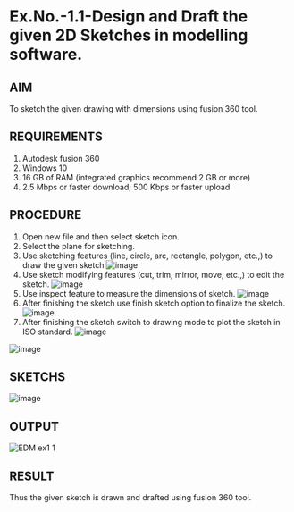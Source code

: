# Ex.No.-1.1-Design and Draft the given 2D Sketches in modelling software.
## AIM
To sketch the given drawing with dimensions using fusion 360 tool.
## REQUIREMENTS
  1. Autodesk fusion 360
  2. Windows 10
  3. 16 GB of RAM (integrated graphics recommend 2 GB or more)
  4. 2.5 Mbps or faster download; 500 Kbps or faster upload   
## PROCEDURE
1.	Open new file and then select sketch icon.
2.	Select the plane for sketching. 
3.	Use sketching features (line, circle, arc, rectangle, polygon, etc.,) to draw the given sketch
![image](https://user-images.githubusercontent.com/113594316/198206497-ca83d495-119b-45cd-b43d-8ca3ea7e9544.png)
4.	Use sketch modifying features (cut, trim, mirror, move, etc.,) to edit the sketch.
![image](https://user-images.githubusercontent.com/113594316/198206562-68463016-3f32-4a87-aa5b-7a17dd023b31.png)
5.	Use inspect feature to measure the dimensions of sketch.
![image](https://user-images.githubusercontent.com/113594316/198206621-6348e8a3-4bbd-4a1f-96d3-db16fbf933d9.png)
6.	After finishing the sketch use finish sketch option to finalize the sketch.
![image](https://user-images.githubusercontent.com/113594316/198206639-31c4bdb5-b13e-4106-bcf5-125c294aa03e.png)
7.	After finishing the sketch switch to drawing mode to plot the sketch in ISO standard.
![image](https://user-images.githubusercontent.com/113594316/198206697-2e3ead2b-7d1e-436e-bc36-aa2e73c1e78e.png)

![image](https://user-images.githubusercontent.com/113594316/198206721-8ad45462-2675-4be2-964f-621c8fc4490e.png)
## SKETCHS
![image](https://user-images.githubusercontent.com/113594316/198208087-87ed794e-5f1c-4583-82e0-f29699dfc305.png)
## OUTPUT
![EDM ex1 1](https://github.com/dharshan7200/Ex.No.-1.1---Design-and-Draft-the-given-2D-Sketches-in-modelling-software./assets/138850116/aab0b853-f3f2-4749-8ec9-0a8273eba6d7)
## RESULT
Thus the given sketch is drawn and drafted using fusion 360 tool.
